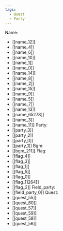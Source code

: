 ```yaml
---
tags:
  - Quest
  - Party
---
```

Name:
- [[name_12]]
- [[name_4]]
- [[name_6]]
- [[name_10]]
- [[name_1]]
- [[name_0]]
- [[name_14]]
- [[name_8]]
- [[name_2]]
- [[name_15]]
- [[name_9]]
- [[name_5]]
- [[name_7]]
- [[name_13]]
- [[name_65278]]
- [[name_3]]
- [[name_11]]
Party:
- [[party_3]]
- [[party_2]]
- [[party_0]]
- [[party_1]]
Bgm:
- [[bgm_211]]
Flag:
- [[flag_4]]
- [[flag_3]]
- [[flag_1]]
- [[flag_5]]
- [[flag_0]]
- [[flag_11264]]
- [[flag_2]]
Field_party:
- [[field_party_0]]
Quest:
- [[quest_55]]
- [[quest_60]]
- [[quest_57]]
- [[quest_59]]
- [[quest_58]]
- [[quest_56]]
